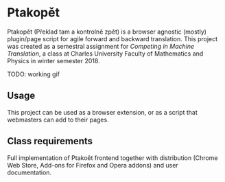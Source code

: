 # Ptakopět 
Ptakopět (Překlad tam a kontrolně zpět) is a browser agnostic (mostly) plugin/page script for agile forward and backward translation. This project was created as a semestral assignment for _Competing in Machine Translation_, a class at Charles University Faculty of Mathematics and Physics in winter semester 2018.

TODO: working gif

## Usage
This project can be used as a browser extension, or as a script that webmasters can add to their pages.

## Class requirements
Full implementation of Ptakoět frontend together with distribution (Chrome Web Store, Add-ons for Firefox and Opera addons) and user documentation.

